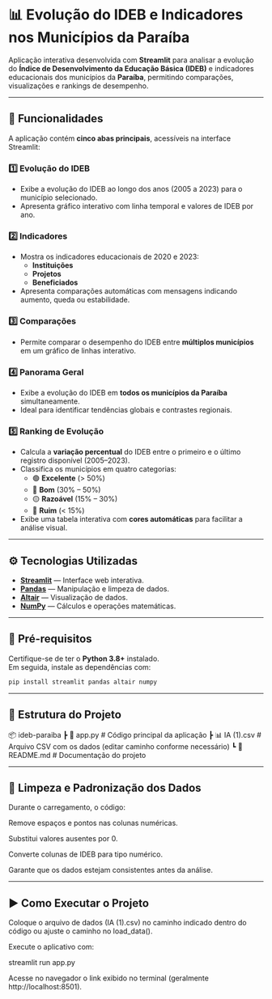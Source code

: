 # 📊 Evolução do IDEB e Indicadores nos Municípios da Paraíba

Aplicação interativa desenvolvida com **Streamlit** para analisar a evolução do **Índice de Desenvolvimento da Educação Básica (IDEB)** e indicadores educacionais dos municípios da **Paraíba**, permitindo comparações, visualizações e rankings de desempenho.

---

## 🚀 Funcionalidades

A aplicação contém **cinco abas principais**, acessíveis na interface Streamlit:

### 1️⃣ Evolução do IDEB
- Exibe a evolução do IDEB ao longo dos anos (2005 a 2023) para o município selecionado.  
- Apresenta gráfico interativo com linha temporal e valores de IDEB por ano.

### 2️⃣ Indicadores
- Mostra os indicadores educacionais de 2020 e 2023:
  - **Instituições**
  - **Projetos**
  - **Beneficiados**
- Apresenta comparações automáticas com mensagens indicando aumento, queda ou estabilidade.

### 3️⃣ Comparações
- Permite comparar o desempenho do IDEB entre **múltiplos municípios** em um gráfico de linhas interativo.

### 4️⃣ Panorama Geral
- Exibe a evolução do IDEB em **todos os municípios da Paraíba** simultaneamente.  
- Ideal para identificar tendências globais e contrastes regionais.

### 5️⃣ Ranking de Evolução
- Calcula a **variação percentual** do IDEB entre o primeiro e o último registro disponível (2005–2023).  
- Classifica os municípios em quatro categorias:
  - 🟢 **Excelente** (> 50%)
  - 🔵 **Bom** (30% – 50%)
  - 🟡 **Razoável** (15% – 30%)
  - 🔴 **Ruim** (< 15%)
- Exibe uma tabela interativa com **cores automáticas** para facilitar a análise visual.

---

## ⚙️ Tecnologias Utilizadas

- **[Streamlit](https://streamlit.io/)** — Interface web interativa.
- **[Pandas](https://pandas.pydata.org/)** — Manipulação e limpeza de dados.
- **[Altair](https://altair-viz.github.io/)** — Visualização de dados.
- **[NumPy](https://numpy.org/)** — Cálculos e operações matemáticas.

---

## 🧩 Pré-requisitos

Certifique-se de ter o **Python 3.8+** instalado.  
Em seguida, instale as dependências com:

```bash
pip install streamlit pandas altair numpy
```
---

## 📂 Estrutura do Projeto

📦 ideb-paraiba
┣ 📜 app.py # Código principal da aplicação
┣ 📊 IA (1).csv # Arquivo CSV com os dados (editar caminho conforme necessário)
┗ 📄 README.md # Documentação do projeto

---

## 🧹 Limpeza e Padronização dos Dados

Durante o carregamento, o código:

Remove espaços e pontos nas colunas numéricas.

Substitui valores ausentes por 0.

Converte colunas de IDEB para tipo numérico.

Garante que os dados estejam consistentes antes da análise.

---
## ▶️ Como Executar o Projeto

Coloque o arquivo de dados (IA (1).csv) no caminho indicado dentro do código ou ajuste o caminho no load_data().

Execute o aplicativo com:

streamlit run app.py


Acesse no navegador o link exibido no terminal (geralmente http://localhost:8501).


